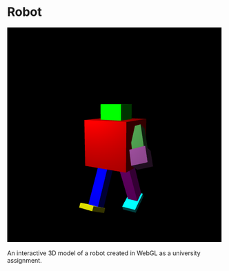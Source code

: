 # Robot

![screenshot](./screenshot.png)

An interactive 3D model of a robot created in WebGL as a university assignment.
